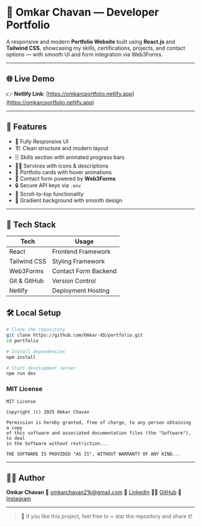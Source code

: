 # 💼 Omkar Chavan — Developer Portfolio

A responsive and modern **Portfolio Website** built using **React.js** and **Tailwind CSS**, showcasing my skills, certifications, projects, and contact options — with smooth UI and form integration via Web3Forms.

---

## 🌐 Live Demo

👉 **Netlify Link**: [https://omkarcportfolio.netlify.app](https://omkarcportfolio.netlify.app)

---

## 📌 Features

* 🎯 Fully Responsive UI
* 🏗️ Clean structure and modern layout
* 🗄 Skills section with animated progress bars
* 🧑‍💻 Services with icons & descriptions
* 🎨 Portfolio cards with hover animations
* 📩 Contact form powered by **Web3Forms**
* 🔒 Secure API keys via `.env`
* 🚀 Scroll-to-top functionality
* 🌈 Gradient background with smooth design

---

## 🧰 Tech Stack

| Tech         | Usage                |
| ------------ | -------------------- |
| React        | Frontend Framework   |
| Tailwind CSS | Styling Framework    |
| Web3Forms    | Contact Form Backend |
| Git & GitHub | Version Control      |
| Netlify      | Deployment Hosting   |


## 🛠️ Local Setup

```bash
# Clone the repository
git clone https://github.com/Omkar-XD/portfolio.git
cd portfolio

# Install dependencies
npm install

# Start development server
npm run dev
```

### MIT License

```
MIT License

Copyright (c) 2025 Omkar Chavan

Permission is hereby granted, free of charge, to any person obtaining a copy
of this software and associated documentation files (the "Software"), to deal
in the Software without restriction...

THE SOFTWARE IS PROVIDED "AS IS", WITHOUT WARRANTY OF ANY KIND...
```

---

## 🙋‍♂️ Author

**Omkar Chavan**
📧 [omkarchavan21k@gmail.com](mailto:omkarchavan21k@gmail.com)
🔗 [LinkedIn](https://www.linkedin.com/in/omkar-chavan-8b59a8334)
👩‍💻 [GitHub](https://github.com/Omkar-XD)
📸 [Instagram](https://www.instagram.com/its.omkarr_/)

---

> 💖 If you like this project, feel free to ⭐️ star the repository and share it!
